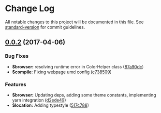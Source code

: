 # Change Log

All notable changes to this project will be documented in this file. See [standard-version](https://github.com/conventional-changelog/standard-version) for commit guidelines.

<a name="0.0.2"></a>
## [0.0.2](https://github.com/phillipcurl/ngx-theme/compare/v0.0.1...v0.0.2) (2017-04-06)


### Bug Fixes

* **$browser:** resolving runtime error in ColorHelper class ([87a90dc](https://github.com/phillipcurl/ngx-theme/commit/87a90dc))
* **$compile:** Fixing webpage umd config ([c738509](https://github.com/phillipcurl/ngx-theme/commit/c738509))


### Features

* **$browser:** Updating deps, adding some theme constants, implementing yarn integration ([d2ede49](https://github.com/phillipcurl/ngx-theme/commit/d2ede49))
* **$location:** Adding typestyle ([517c788](https://github.com/phillipcurl/ngx-theme/commit/517c788))
